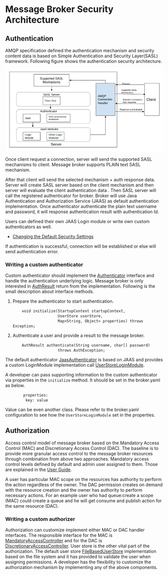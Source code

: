 # Message Broker Security Architecture

## Authentication

AMQP specification defined the authentication mechanism and security content data is based on Simple Authentication
and Security Layer(SASL) framework. Following figure shows the authentication security architecture.


![Module Relation](../images/authentication-architecture.png)

Once client request  a connection, server will send the supported SASL mechanisms to client. Message broker supports
PLAIN text SASL mechanism.

After that client will send the selected mechanism + auth response data. Server will create SASL server based on the
client mechanism and then server will evaluate the client authentication data . Then SASL server will call the 
registered authenticator for broker. Broker will use Java Authentication and Authorization Service 
(JAAS) as default authentication implementation. Once authenticator authenticate the plain text username and 
password, it will response authentication result with authentication Id. 

 Users can defined their own JAAS Login module or write own custom authenticators as well.
  - [Changing the Default Security Settings](../user/authentication-settings-guide.md)

If authentication is successful, connection will be established or else will send authentication error.

### Writing a custom authenticator

Custom authenticator should implement the [Authenticator](https://github.com/ballerina-platform/ballerina-message-broker/blob/master/modules/broker-auth/src/main/java/io/ballerina/messaging/broker/auth/authentication/Authenticator.java) interface and handle the 
authentication underlying logic. Message broker is only interested in [AuthResult](https://github.com/ballerina-platform/ballerina-message-broker/blob/master/modules/broker-auth/src/main/java/io/ballerina/messaging/broker/auth/authentication/AuthResult.java) 
return from the implementation. Following is the small description about interface methods.

1. Prepare the authenticator to start authentication.
    ```
        void initialize(StartupContext startupContext,
                        UserStore userStore,
                        Map<String, Object> properties) throws Exception;
    ```

2. Authenticate a user and provide a result to the message broker.

    ```
        AuthResult authenticate(String username, char[] password) 
                        throws AuthException;
    ```

The default authenticator [JaasAuthenticator](https://github.com/ballerina-platform/ballerina-message-broker/blob/master/modules/broker-auth/src/main/java/io/ballerina/messaging/broker/auth/authentication/authenticator/JaasAuthenticator.java) 
is based on JAAS and provides a custom LoginModule implementation call [UserStoreLoginModule](https://github.com/ballerina-platform/ballerina-message-broker/blob/master/modules/broker-auth/src/main/java/io/ballerina/messaging/broker/auth/authentication/jaas/UserStoreLoginModule.java).

A developer can pass supporting information to the custom authenticator via properties in the `initialize` method. 
It should be set in the broker.yaml as below.

```    
        properties:
         key: value
```

Value can be even another class. Please refer to the broker.yaml configuration to see how the `UserStoreLoginModule` 
set in the properties. 

## Authorization

Access control model of message broker based on the Mandatory Access Control (MAC) and Discretionary Access Control (DAC). 
The baseline is to provide more granular access control to the message broker resources through combination from above 
two approaches. Mandatory access control levels defined by default and admin user assigned to them. Those are 
explained in the [User Guide](../user/authorization-settings-guide.md).

A user has particular MAC scope on the resources has authority to perform the action regardless of the owner. The DAC 
permission creates on demand with the resource creation and the owner has authority to perform necessary actions. 
For an example user who had queue:create a scope (MAC) could create a queue and he will get consume and publish action 
for the same resource (DAC).

### Writing a custom authorizer

Authorization can customize implement either MAC or DAC handler interfaces. The responsible interface for the 
MAC is [MandatoryAccessController](https://github.com/ballerina-platform/ballerina-message-broker/blob/master/modules/broker-auth/src/main/java/io/ballerina/messaging/broker/auth/authorization/MandatoryAccessController.java) and for the DAC is [DiscretionaryAccessController](https://github.com/ballerina-platform/ballerina-message-broker/blob/master/modules/broker-auth/src/main/java/io/ballerina/messaging/broker/auth/authorization/DiscretionaryAccessController.java).
User store is the other vital part of the authorization. The default user store [FileBasedUserStore](https://github.com/ballerina-platform/ballerina-message-broker/blob/master/modules/broker-auth/src/main/java/io/ballerina/messaging/broker/auth/authorization/provider/FileBasedUserStore.java) implementation 
based on the file system and it has provided to validate the user when assigning permissions. 
A developer has the flexibility to customize the authorization mechanism by implementing any of the above components.
